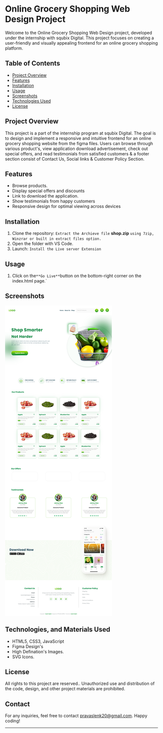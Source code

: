 # Online Grocery Shopping Web Design Project

Welcome to the Online Grocery Shopping Web Design project, developed under the internship with squbix Digital. This project focuses on creating a user-friendly and visually appealing frontend for an online grocery shopping platform.

## Table of Contents

-   [Project Overview](#project-overview)
-   [Features](#features)
-   [Installation](#installation)
-   [Usage](#usage)
-   [Screenshots](#screenshots)
-   [Technologies Used](#technologies-used)
-   [License](#license)

## Project Overview

This project is a part of the internship program at squbix Digital. The goal is to design and implement a responsive and intuitive frontend for an online grocery shopping website from the figma files. Users can browse through various product's, view application download advertisement, check out special offers, and read testimonials from satisfied customers & a footer section consist of Contact Us, Social links & Customer Policy Section.

## Features

-   Browse products.
-   Display special offers and discounts
-   Link to download the application.
-   Show testimonials from happy customers
-   Responsive design for optimal viewing across devices

## Installation

1. Clone the repository: `Extract the Archieve file` **shop.zip** `using 7zip, Winzrar or built in extract files option.`
2. Open the folder with VS Code.
3. Launch: `Install the Live server Extension`

## Usage

1. Click on the`**Go Live**`button on the bottom-right corner on the index.html page.`

## Screenshots

![Homepage](./assets/shop.png)

## Technologies, and Materials Used

-   HTML5, CSS3, JavaScript
-   Figma Design's
-   High Defination's Images.
-   SVG Icons.

## License

All rights to this project are reserved.. Unauthorized use and distribution of the code, design, and other project materials are prohibited.

## Contact

For any inquiries, feel free to contact [pravaslenk20@gmail.com](pravaslenk20@gmail.com). Happy coding!

---
